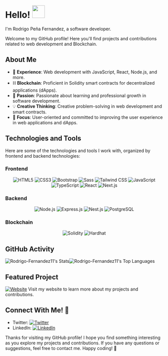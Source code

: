 # Hello! <img src="https://raw.githubusercontent.com/iampavangandhi/iampavangandhi/master/gifs/Hi.gif" width="40px">

I'm Rodrigo Peña Fernandez, a software developer.

Welcome to my GitHub profile! Here you'll find projects and contributions related to web development and Blockchain.

## About Me

- 💼 **Experience**: Web development with JavaScript, React, Node.js, and more.
- ⛓️ **Blockchain**: Proficient in Solidity smart contracts for decentralized applications (dApps).
- 🌱 **Passion**: Passionate about learning and professional growth in software development.
- 💡 **Creative Thinking**: Creative problem-solving in web development and smart contracts.
- 🎯 **Focus**: User-oriented and committed to improving the user experience in web applications and dApps.

## Technologies and Tools

Here are some of the technologies and tools I work with, organized by frontend and backend technologies:

### Frontend

<p align="center">
  <img src="https://img.shields.io/badge/HTML5-E34F26.svg?&style=for-the-badge&logo=html5&logoColor=white" alt="HTML5"/>
  <img src="https://img.shields.io/badge/CSS3-1572B6.svg?&style=for-the-badge&logo=css3&logoColor=white" alt="CSS3"/>
  <img src="https://img.shields.io/badge/Bootstrap-563D7C.svg?&style=for-the-badge&logo=bootstrap&logoColor=white" alt="Bootstrap"/>
  <img src="https://img.shields.io/badge/Sass-CC6699.svg?&style=for-the-badge&logo=sass&logoColor=white" alt="Sass"/>
  <img src="https://img.shields.io/badge/Tailwind_CSS-38B2AC.svg?&style=for-the-badge&logo=tailwind-css&logoColor=white" alt="Tailwind CSS"/>
  <img src="https://img.shields.io/badge/JavaScript-F7DF1E.svg?&style=for-the-badge&logo=javascript&logoColor=black" alt="JavaScript"/>
  <img src="https://img.shields.io/badge/TypeScript-3178C6.svg?&style=for-the-badge&logo=typescript&logoColor=white" alt="TypeScript"/>
  <img src="https://img.shields.io/badge/React-61DAFB.svg?&style=for-the-badge&logo=react&logoColor=black" alt="React"/>
  <img src="https://img.shields.io/badge/Next.js-000000.svg?&style=for-the-badge&logo=next.js&logoColor=white" alt="Next.js"/>
</p>

### Backend

<p align="center">
  <img src="https://img.shields.io/badge/Node.js-339933.svg?&style=for-the-badge&logo=node.js&logoColor=white" alt="Node.js"/>
  <img src="https://img.shields.io/badge/Express.js-000000.svg?&style=for-the-badge&logo=express&logoColor=white" alt="Express.js"/>
  <img src="https://img.shields.io/badge/Nest.js-E0234E.svg?&style=for-the-badge&logo=nestjs&logoColor=white" alt="Nest.js"/>
  <img src="https://img.shields.io/badge/PostgreSQL-336791.svg?&style=for-the-badge&logo=postgresql&logoColor=white" alt="PostgreSQL"/>
</p>

### Blockchain

<p align="center">
  <img src="https://img.shields.io/badge/Solidity-363636.svg?&style=for-the-badge&logo=solidity&logoColor=white" alt="Solidity"/>
  <img src="https://img.shields.io/badge/Hardhat-343434.svg?&style=for-the-badge&logo=hardhat&logoColor=white" alt="Hardhat"/>
</p>

## GitHub Activity

![Rodrigo-Fernandez11's Stats](https://github-readme-stats.vercel.app/api?username=Rodrigo-Fernandez11&theme=tokyonight&show_icons=true&hide_border=true&count_private=true)![Rodrigo-Fernandez11's Top Languages](https://github-readme-stats.vercel.app/api/top-langs/?username=Rodrigo-Fernandez11&theme=tokyonight&show_icons=true&hide_border=true&layout=compact)

## Featured Project

[![Website](https://img.shields.io/badge/Website-mi--portolio--next.vercel.app-blue?style=for-the-badge&logo=vercel)](https://mi-portolio-next.vercel.app/)  Visit my website to learn more about my projects and contributions.

## Connect With Me! 🤝

- Twitter: [![Twitter](https://img.shields.io/twitter/follow/RodrigoPeaFern1?style=social)](https://twitter.com/RodrigoPeaFern1)
- LinkedIn: [![LinkedIn](https://img.shields.io/badge/LinkedIn-Connect-blue?style=social&logo=linkedin)](https://www.linkedin.com/feed/)

Thanks for visiting my GitHub profile! I hope you find something interesting as you explore my projects and contributions. If you have any questions or suggestions, feel free to contact me. Happy coding! 🚀

